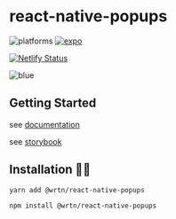 # react-native-popups

![platforms](https://img.shields.io/badge/platforms-Android%20%7C%20iOS-brightgreen.svg?style=flat-square&colorB=191A17)
[![expo](https://img.shields.io/badge/Runs%20with%20Expo-4630EB.svg?style=flat-square&logo=EXPO&labelColor=f3f3f3&logoColor=000)](https://expo.dev/)

<!-- [![Downloads](https://img.shields.io/npm/dm/react-native-popups.svg?style=flat-square)](https://npmjs.org/package/react-native-popups) -->

[![Netlify Status](https://api.netlify.com/api/v1/badges/a9da31ea-c6a5-4d5a-b0d9-4e4a696ccb29/deploy-status)](https://app.netlify.com/sites/silly-kleicha-72e9c9/deploys)

![blue](./docs/static/img/blue-jerry-3.png)

## Getting Started

see [documentation](https://jeongshin.github.io/)

see [storybook](https://silly-kleicha-72e9c9.netlify.app/)

## Installation 👋🏻

```bash
yarn add @wrtn/react-native-popups
```

```bash
npm install @wrtn/react-native-popups
```
